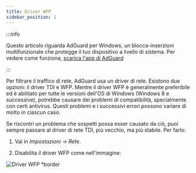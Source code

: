 ```yaml
---
title: Driver WFP
sidebar_position: 1
---
```


:::info

Questo articolo riguarda AdGuard per Windows, un blocca-inserzioni multifunzionale che protegge il tuo dispositivo a livello di sistema. Per vedere come funziona, [scarica l'app di AdGuard](https://agrd.io/download-kb-adblock)

:::

Per filtrare il traffico di rete, AdGuard usa un driver di rete. Esistono due opzioni: il driver TDI e WFP. Mentre il driver WFP è generalmente preferibile ed è abilitato per tutte le versioni dell'OS di Windows (Windows 8 e successive), potrebbe causare dei problemi di compatibilità, specialmente con certi antivirus. Questi problemi e i successivi errori possono variare di molto in ciascun caso.

Se riscontri un problema che sospetti possa esser causato da ciò, puoi sempre passare al driver di rete TDI, più vecchio, ma più stabile. Per farlo:

1. Vai in *Impostazioni → Rete*.

2. Disabilita il driver WFP come nell'immagine:

![Driver WFP *border](https://cdn.adtidy.org/content/kb/ad_blocker/windows/solving-problems/wfp-driver.png)
